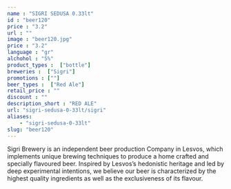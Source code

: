 ```yaml
---
name : "SIGRI SEDUSA 0.33lt"
id : "beer120"
price : "3.2"
url : ""
image : "beer120.jpg"
price : "3.2"
language : "gr"
alchohol : "5%"
product_types :  ["bottle"]
breweries :  ["Sigri"]
promotions : [""]
beer_types :  ["Red Ale"]
retail_price : ""
discount : ""
description_short : "RED ALE"
url: "sigri-sedusa-0-33lt/sigri"
aliases: 
    - "sigri-sedusa-0-33lt"
slug: "beer120"
---
```


Sigri Brewery is an independent beer production Company in Lesvos, which implements unique brewing techniques to produce a home crafted and specially flavoured beer. Inspired by Lesvos’s hedonistic heritage and led by deep experimental intentions, we believe our beer is characterized by the highest quality ingredients as well as the exclusiveness of its flavour.